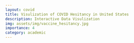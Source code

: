 ```yaml
---
layout: covid
title: Visulization of COVID Hesitancy in United States
description: Interactive Data Visulization
img: assets/img/vaccine_hesitancy.jpg
importance: 4
category: academic
---
```

